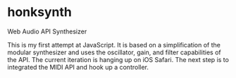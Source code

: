 # honksynth
Web Audio API Synthesizer

This is my first attempt at JavaScript. It is based on a simplification of the modular synthesizer and uses the oscillator, gain, and filter capabilities of the API. The current iteration is hanging up on iOS Safari. The next step is to integrated the MIDI API and hook up a controller.

